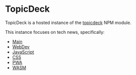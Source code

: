 TopicDeck
=========

TopicDeck is a hosted instance of the [topicdeck](https://www.npmjs.com/package/topicdeck) NPM module.

This instance focuses on tech news, specifically:

* [Main](https://topicdeck.com)
* [WebDev](https://webdev.topicdeck.com)
* [JavaScript](https://javascript.topicdeck.com)
* [CSS](https://css.topicdeck.com)
* [PWA](https://pwa.topicdeck.com)
* [WASM](https://wasm.topicdeck.com)

